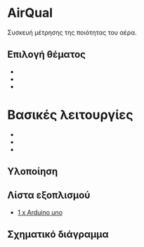 # AirQual
Συσκευή μέτρησης της ποιότητας του αέρα.

## Επιλογή θέματος
-
-
-

# Βασικές λειτουργίες
-
-
-

## Υλοποίηση

## Λίστα εξοπλισμού
- [1 x Arduino uno](https://store.arduino.cc/arduino-uno-rev3 "Arduino Uno")

## Σχηματικό διάγραμμα


